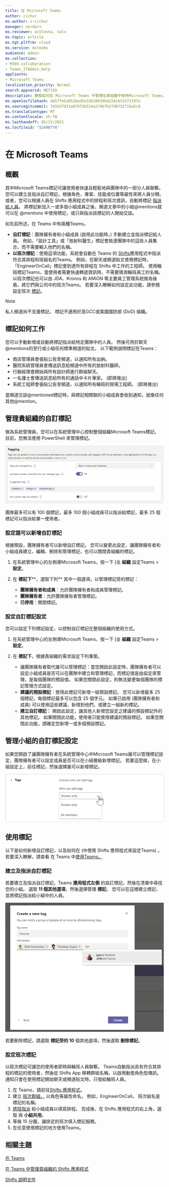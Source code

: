```yaml
---
title: 在 Microsoft Teams
author: cichur
ms.author: v-cichur
manager: serdars
ms.reviewer: acolonna, salu
ms.topic: article
ms.tgt.pltfrm: cloud
ms.service: msteams
audience: Admin
ms.collection:
- M365-collaboration
- Teams_ITAdmin_Help
appliesto:
- Microsoft Teams
localization_priority: Normal
search.appverid: MET150
description: 瞭解如何在 Microsoft Teams 中管理在貴組織中使用Microsoft Teams。
ms.openlocfilehash: ab57fe5a0528ad5e33b20929bd224cb33273197e
ms.sourcegitcommit: 745b37921a878f1b524a274bfb2fd0732716a5c8
ms.translationtype: MT
ms.contentlocale: zh-TW
ms.lasthandoff: 05/15/2021
ms.locfileid: "52498778"
---
```

# <a name="manage-tags-in-microsoft-teams"></a>在 Microsoft Teams

## <a name="overview"></a>概觀

其中Microsoft Teams標記可讓使用者快速且輕鬆地與團隊中的一部分人員聯繫。 您可以建立並指派自訂標記，根據角色、專案、技能或位置等屬性來將人員分類。 或者，您可以根據人員在 Shifts 應用程式中的排程和班次資訊，自動將標記 [指派給人員](https://support.microsoft.com/office/apps-and-services-cc1fba57-9900-4634-8306-2360a40c665b?#PickTab=Shifts)。 將標記新加入一或多個小組成員之後，頻道文章中的小組@mentions就可以在 @mentions 中使用標記，或只與指派該標記的人開始交談。

如先前所述，在 Teams 中有兩種Teams。

- **自訂標記**：團隊擁有者和小組成員 (啟用此功能時，) 手動建立並指派標記給人員。 例如，「設計工具」或「放射科醫生」標記會抵達團隊中的這些人員集合，而不需要輸入他們的名稱。
- **以班次標記**：使用這項功能，系統會自動在 Teams 的 [Shifts](https://support.microsoft.com/office/get-started-in-shifts-5f3e30d8-1821-4904-be26-c3cd25a497d6#bkmk_openshiftsappdesktop)應用程式中指派符合其排程和班組名的Teams。 例如，在聊天或頻道貼文使用標記時，「EngineerOnCall」標記會到達所有排程在 Shifts 中工作的工程師。 使用輪班標記Teams，當使用者需要快速轉遞資訊時，不需要猜測輪班員工的名稱。 以班次標記也可以由 JDA、Kronos 和 AMiON 等主要員工管理系統做為後盾，將它們與公司中的班次Teams。 若要深入瞭解如何設定此功能，請參閱設定班次 [標記](#set-up-tagging-by-shift)。

> [!NOTE]
> 私人頻道尚不支援標記。 標記不適用於高GCC或美國國防部 (DoD) 組織。 

## <a name="how-tags-work"></a>標記如何工作

您可以手動新增或自動將標記指派給特定團隊中的人員。 然後可用於聊天@mentions的至行或小組任何標準頻道的貼文。 以下範例說明標記在Teams：

- 商店管理員會張貼公告至頻道，以通知所有出納。
- 醫院系統管理員會傳送訊息給頻道中所有的放射科醫師。
- 行銷經理會開始與所有設計師進行群組聊天。
- 一名護士會傳送訊息給所有的通話中卡片專家。  (即將推出) 
- 系統工程師會張貼公告至頻道，以通知所有輪班的現場工程師。  (即將推出) 

當頻道交談@mentioned標記時，與標記相關聯的小組成員會收到通知，就像任何其他@mention。

## <a name="manage-custom-tags-for-your-organization"></a>管理貴組織的自訂標記

做為系統管理員，您可以在系統管理中心控制整個組織Microsoft Teams標記。 目前，您無法使用 PowerShell 來管理標記。

![系統管理中心中標記Microsoft Teams的螢幕擷取畫面](media/manage-tags-admin-settings.png)

團隊最多可以有 100 個標記，最多 100 個小組成員可以指派給標記，最多 25 個標記可以指派給單一使用者。 

### <a name="set-who-can-add-custom-tags"></a>設定誰可以新增自訂標記

根據預設，團隊擁有者可以新增自訂標記。 您可以變更此設定，讓團隊擁有者和小組成員建立、編輯、刪除和管理標記，也可以關閉貴組織的標記。

1. 在系統管理中心的左側導Microsoft Teams，按一下 [全 **組織** 設定Teams  >  **設定**。
2. 在 **標記下****，選取下列** 其中一個選項，以管理標記旁的標記：

    - **團隊擁有者和成員**：允許團隊擁有者和成員管理標記。
    - **團隊擁有者**：允許團隊擁有者管理標記。
    - **已停用**：關閉標記。

### <a name="configure-custom-tags-settings"></a>設定自訂標記設定

您可以設定下列標記設定，以控制自訂標記在整個組織的使用方式。

1. 在系統管理中心的左側導Microsoft Teams，按一下 [全 **組織** 設定Teams  >  **設定**。
2. 在 **標記下**，根據貴組織的需求設定下列專案。

    - 讓團隊擁有者取代誰可以管理標記：當您開啟此設定時，團隊擁有者可以設定小組成員是否可以在團隊中建立和管理標記，而標記值是由設定來管理，是每個團隊的預設值。 如果您關閉此設定，則無法變更每個團隊的標記管理方式設定。
    - **建議的預設標記**：使用此標記可新增一組預設標記。 您可以新增最多 25 個標記，每個標記最多可以包含 25 個字元。 如果已啟用 (團隊擁有者和成員) 可以使用這些建議、新增到他們，或建立一組新的標記。
    - **建立自訂標記：** 開啟此設定，讓其他人新增您設定之建議的預設標記外的其他標記。 如果關閉此功能，使用者只能使用建議的預設標記。 如果您關閉此功能，請確定您新增一或多個預設標記。

## <a name="manage-custom-tags-settings-for-a-team"></a>管理小組的自訂標記設定

如果您開啟了讓團隊擁有者在系統管理中心中Microsoft Teams誰可以管理標記設定，團隊擁有者可以設定成員是否可以在小組層級新增標記。 若要這麼做，在小組設定上，前往標記，然後選擇誰可以新增標記。 

![小組層級的標記設定螢幕擷取畫面](media/manage-tags-team-settings.png)

## <a name="use-tags"></a>使用標記

以下是如何新增自訂標記，以及如何在 (中使用 Shifts 應用程式來設定Teams) 。 若要深入瞭解，請查看 在 Teams 中[使用Teams。](https://support.office.com/article/using-tags-in-teams-667bd56f-32b8-4118-9a0b-56807c96d91e)

### <a name="create-and-assign-custom-tags"></a>建立及指派自訂標記

若要建立及指派自訂標記，Teams **應用程式左側** 的自訂標記，然後在清單中尋找您的小組。 選取 **11 個其他選項**，然後選擇管理 **標記**。 您可以在這裡建立標記，並將標記指派給小組中的人員。

![如何在用戶端中Teams的螢幕擷取畫面 ](media/manage-tags-teams.png)

若要刪除標記，請選取 **標記旁的 10** 個其他選項，然後選取 **刪除標記**。

### <a name="set-up-tagging-by-shift"></a>設定班次標記

以班次標記可讓您的使用者即時與輪班人員聯繫。 Teams自動指派具有符合其排程的標記的使用者，然後從 Shifts App 移轉群組名稱，以啟用動態角色型傳訊。 通知只會在使用標記開始聊天或頻道貼文時，只發給輪班人員。 

1. 在 Teams，請前往[Shifts 應用程式](https://support.microsoft.com/office/get-started-in-shifts-5f3e30d8-1821-4904-be26-c3cd25a497d6#bkmk_openshiftsappdesktop)。
2. 建立 [班次群組，](https://support.microsoft.com/office/fill-out-a-schedule-in-shifts-2d58df9b-1c6c-4c84-b0c3-835de7ad13ea#bkmk_organizeshiftsbygroup) 以角色等屬性命名。 例如，EngineerOnCall。 班次組名是標記的名稱。
3. [將班指派](https://support.microsoft.com/office/fill-out-a-schedule-in-shifts-2d58df9b-1c6c-4c84-b0c3-835de7ad13ea) 給小組成員以填寫排程。 完成後，在 Shifts 應用程式的右上角，選取 與 **小組共用**。
4. 等候 15 分鐘，讓排定的班次填入標記服務。
5. 在任意使用標記的地方使用Teams。

## <a name="related-topics"></a>相關主題

[在 Teams](https://support.office.com/article/using-tags-in-teams-667bd56f-32b8-4118-9a0b-56807c96d91e)

[在 Teams 中管理貴組織的 Shifts 應用程式](expand-teams-across-your-org/shifts/manage-the-shifts-app-for-your-organization-in-teams.md)

[Shifts 說明文件](https://support.microsoft.com/office/apps-and-services-cc1fba57-9900-4634-8306-2360a40c665b)

